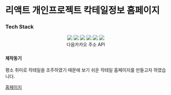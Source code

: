 # 리액트 개인프로젝트 칵테일정보 홈페이지

### Tech Stack

<div align="center">
	<img src="https://img.shields.io/badge/React-61DAFB?style=flat&logo=React&logoColor=white" />
	<img src="https://img.shields.io/badge/Redux-764ABC?style=flat&logo=Redux&logoColor=white" />
	<img src="https://img.shields.io/badge/Sass-CC6699?style=flat&logo=Sass&logoColor=white" />
	<img src="https://img.shields.io/badge/JavaScript-F7DF1E?style=flat&logo=JavaScript&logoColor=white" />
	<img src="https://img.shields.io/badge/HTML5-E34F26?style=flat&logo=HTML5&logoColor=white" />
	<img src="https://img.shields.io/badge/CSS3-1572B6?style=flat&logo=CSS3&logoColor=white" /><br/>
	다음카카오 주소 API
</div>

### `제작동기`

평소 취미로 칵테일을 조주하였기 때문에 보기 쉬운 칵테일 홈페이지를 만들고자 하였습니다.

[홈페이지](https://chs00.github.io/cocktail-project-build/)
